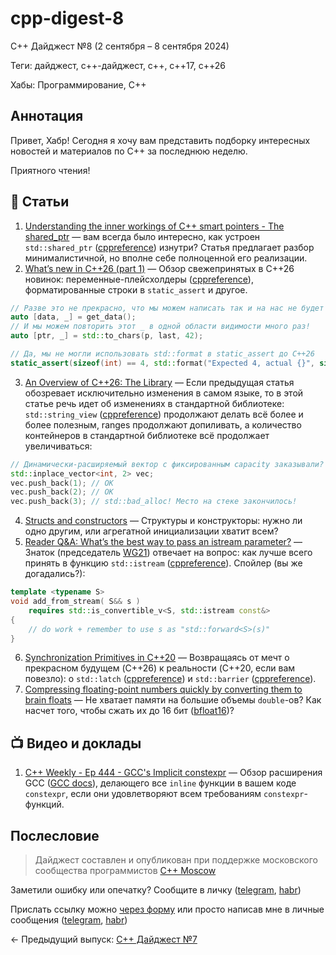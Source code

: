 # cpp-digest-8

C++ Дайджест №8 (2 сентября – 8 сентября 2024)

Теги: дайджест, c++-дайджест, c++, c++17, c++26

Хабы: Программирование, C++

## Аннотация

Привет, Хабр! Сегодня я хочу вам представить подборку интересных новостей и материалов по C++ за последнюю неделю.

Приятного чтения!

## 📝 Статьи

1. [Understanding the inner workings of C++ smart pointers - The shared_ptr](https://andreasfertig.blog/2024/09/understanding-the-inner-workings-of-cpp-smart-pointers-the-shared_ptr/) — вам всегда было интересно, как устроен `std::shared_ptr` ([cppreference](https://en.cppreference.com/w/cpp/memory/shared_ptr)) изнутри? Статья предлагает разбор минималистичной, но вполне себе полноценной его реализации.
2. [What’s new in C++26 (part 1)](https://mariusbancila.ro/blog/2024/09/06/whats-new-in-c26-part-1/) — Обзор свежепринятых в C++26 новинок: переменные-плейсхолдеры ([cppreference](https://en.cppreference.com/w/cpp/language/conflicting_declarations#Potentially-conflict_declarations)), форматированные строки в `static_assert` и другое.
```c++
// Разве это не прекрасно, что мы можем написать так и на нас не будет ругаться компилятор?
auto [data, _] = get_data();
// И мы можем повторить этот _ в одной области видимости много раз!
auto [ptr, _] = std::to_chars(p, last, 42);

// Да, мы не могли использовать std::format в static_assert до C++26
static_assert(sizeof(int) == 4, std::format("Expected 4, actual {}", sizeof(int)));
```
3. [An Overview of C++26: The Library](https://www.modernescpp.com/index.php/an-overview-of-c26-the-library/) — Если предыдущая статья обозревает исключительно изменения в самом языке, то в этой статье речь идет об изменениях в стандартной библиотеке: `std::string_view` ([cppreference](https://en.cppreference.com/w/cpp/string/basic_string_view)) продолжают делать всё более и более полезным, ranges продолжают допиливать, а количество контейнеров в стандартной библиотеке всё продолжает увеличиваться:
```cpp
// Динамически-расширяемый вектор с фиксированным capacity заказывали?
std::inplace_vector<int, 2> vec;
vec.push_back(1); // OK
vec.push_back(2); // OK
vec.push_back(3); // std::bad_alloc! Место на стеке закончилось!
```
4. [Structs and constructors](https://www.sandordargo.com/blog/2024/09/04/structs-and-constructors) — Структуры и конструкторы: нужно ли одно другим, или агрегатной инициализации хватит всем?
5. [Reader Q&A: What’s the best way to pass an istream parameter?](https://herbsutter.com/2024/09/03/reader-qa-whats-the-best-way-to-pass-an-istream-parameter/) — Знаток (председатель [WG21](https://www.open-std.org/jtc1/sc22/wg21/)) отвечает на вопрос: как лучше всего принять в функцию `std::istream` ([cppreference](https://en.cppreference.com/w/cpp/io/basic_istream)). Спойлер (вы же догадались?):
```cpp
template <typename S>
void add_from_stream( S&& s )
    requires std::is_convertible_v<S, std::istream const&>
{
    // do work + remember to use s as "std::forward<S>(s)"
}
```
6. [Synchronization Primitives in C++20](https://www.kdab.com/synchronization-primitives-in-c20/) — Возвращаясь от мечт о прекрасном будущем (C++26) к реальности (C++20, если вам повезло): о `std::latch` ([cppreference](https://en.cppreference.com/w/cpp/thread/latch)) и `std::barrier` ([cppreference](https://en.cppreference.com/w/cpp/thread/barrier)).
7. [Compressing floating-point numbers quickly by converting them to brain floats](https://lemire.me/blog/2024/09/02/compressing-floating-point-numbers-quickly-by-converting-them-to-brain-floats/) — Не хватает памяти на большие объемы `double`-ов? Как насчет того, чтобы сжать их до 16 бит ([bfloat16](https://en.wikipedia.org/wiki/Bfloat16_floating-point_format))?

## 📺 Видео и доклады

1. [C++ Weekly - Ep 444 - GCC's Implicit constexpr](https://www.youtube.com/watch?v=t6hFPKiOS-Q) — Обзор расширения GCC ([GCC docs](https://gcc.gnu.org/onlinedocs/gcc/C_002b_002b-Dialect-Options.html#index-fimplicit-constexpr)), делающего все `inline` функции в вашем коде `constexpr`, если они удовлетворяют всем требованиям `constexpr`-функций.

## Послесловие

> Дайджест составлен и опубликован при поддержке московского сообщества программистов [C++ Moscow](https://t.me/cppmoscow_info)

Заметили ошибку или опечатку? Сообщите в личку ([telegram](https://t.me/eoanermine), [habr](https://habr.com/ru/conversations/eoanermine/))

Прислать ссылку можно [через форму](https://forms.yandex.ru/cloud/64f48043e010db921819c447/) или просто написав мне в личные сообщения ([telegram](https://t.me/eoanermine), [habr](https://habr.com/ru/conversations/eoanermine/))

← Предыдущий выпуск: [C++ Дайджест №7](https://habr.com/ru/articles/773894/)
